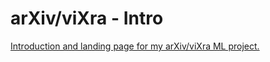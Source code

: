 # arXiv/viXra - Intro

[Introduction and landing page for my arXiv/viXra ML project.](https://garrettgoon.com/arxiv-vixra-intro/)
